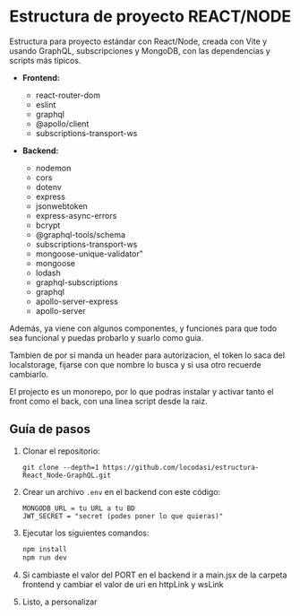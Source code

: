 # Estructura de proyecto REACT/NODE

Estructura para proyecto estándar con React/Node, creada con Vite y usando GraphQL, subscripciones y MongoDB, con las dependencias y scripts más típicos.

- **Frontend:**
  - react-router-dom
  - eslint
  - graphql
  - @apollo/client
  - subscriptions-transport-ws

- **Backend:**
  - nodemon
  - cors
  - dotenv
  - express
  - jsonwebtoken
  - express-async-errors
  - bcrypt
  - @graphql-tools/schema
  - subscriptions-transport-ws
  - mongoose-unique-validator"
  - mongoose
  - lodash
  - graphql-subscriptions
  - graphql
  - apollo-server-express
  - apollo-server

Además, ya viene con algunos componentes, y funciones para que todo sea funcional y puedas probarlo y suarlo como guia.

Tambien de por si manda un header para autorizacion, el token lo saca del localstorage, fijarse con que nombre lo busca y si usa otro recuerde cambiarlo.

El projecto es un monorepo, por lo que podras instalar y activar tanto el front como el back, con una linea script desde la raiz.

## Guía de pasos

1. Clonar el repositorio:
    ``` 
    git clone --depth=1 https://github.com/locodasi/estructura-React_Node-GraphQL.git 
    ```
2. Crear un archivo `.env` en el backend con este código:
    ```
    MONGODB_URL = tu URL a tu BD
    JWT_SECRET = "secret (podes poner lo que quieras)"
    ```
3. Ejecutar los siguientes comandos:
    ```bash
    npm install
    npm run dev
    ```
4. Si cambiaste el valor del PORT en el backend ir a main.jsx de la carpeta frontend y cambiar el valor de uri en httpLink y wsLink

6. Listo, a personalizar
